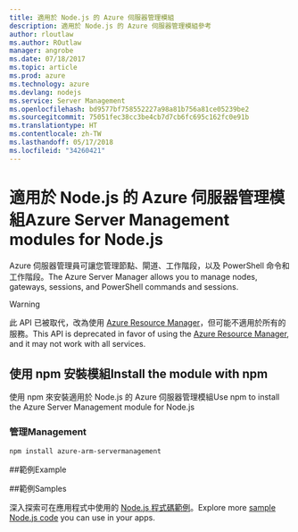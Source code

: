 ```yaml
---
title: 適用於 Node.js 的 Azure 伺服器管理模組
description: 適用於 Node.js 的 Azure 伺服器管理模組參考
author: rloutlaw
ms.author: ROutlaw
manager: angrobe
ms.date: 07/18/2017
ms.topic: article
ms.prod: azure
ms.technology: azure
ms.devlang: nodejs
ms.service: Server Management
ms.openlocfilehash: bd9577bf758552227a98a81b756a81ce05239be2
ms.sourcegitcommit: 75051fec38cc3be4cb7d7cb6fc695c162fc0e91b
ms.translationtype: HT
ms.contentlocale: zh-TW
ms.lasthandoff: 05/17/2018
ms.locfileid: "34260421"
---
```

# <a name="azure-server-management-modules-for-nodejs"></a><span data-ttu-id="50184-103">適用於 Node.js 的 Azure 伺服器管理模組</span><span class="sxs-lookup"><span data-stu-id="50184-103">Azure Server Management modules for Node.js</span></span>

<span data-ttu-id="50184-104">Azure 伺服器管理員可讓您管理節點、閘道、工作階段，以及 PowerShell 命令和工作階段。</span><span class="sxs-lookup"><span data-stu-id="50184-104">The Azure Server Manager allows you to manage nodes, gateways, sessions, and PowerShell commands and sessions.</span></span>

> [!WARNING]
> <span data-ttu-id="50184-105">此 API 已被取代，改為使用 [Azure Resource Manager](/javascript/api/overview/azure/resources)，但可能不適用於所有的服務。</span><span class="sxs-lookup"><span data-stu-id="50184-105">This API is deprecated in favor of using the [Azure Resource Manager](/javascript/api/overview/azure/resources), and it may not work with all services.</span></span>

## <a name="install-the-module-with-npm"></a><span data-ttu-id="50184-106">使用 npm 安裝模組</span><span class="sxs-lookup"><span data-stu-id="50184-106">Install the module with npm</span></span>

<span data-ttu-id="50184-107">使用 npm 來安裝適用於 Node.js 的 Azure 伺服器管理模組</span><span class="sxs-lookup"><span data-stu-id="50184-107">Use npm to install the Azure Server Management module for Node.js</span></span>

### <a name="management"></a><span data-ttu-id="50184-108">管理</span><span class="sxs-lookup"><span data-stu-id="50184-108">Management</span></span>

```bash
npm install azure-arm-servermanagement
```

##<a name="example"></a><span data-ttu-id="50184-109">範例</span><span class="sxs-lookup"><span data-stu-id="50184-109">Example</span></span>

##<a name="samples"></a><span data-ttu-id="50184-110">範例</span><span class="sxs-lookup"><span data-stu-id="50184-110">Samples</span></span>

<span data-ttu-id="50184-111">深入探索可在應用程式中使用的 [Node.js 程式碼範例](https://azure.microsoft.com/resources/samples/?platform=nodejs)。</span><span class="sxs-lookup"><span data-stu-id="50184-111">Explore more [sample Node.js code](https://azure.microsoft.com/resources/samples/?platform=nodejs) you can use in your apps.</span></span>